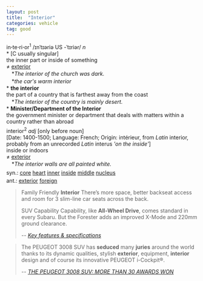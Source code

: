 ```yaml
---
layout: post
title:  "Interior"
categories: vehicle
tag: good
---
```

<DIV style="MARGIN: 0px 0px 5px">in<B>·</B>te<B>·</B>ri<B>·</B>or<SUP>1</SUP> /ɪnˈtɪəriə US -ˈtɪriər/ <I>n</I> <BR>* [C usually singular] <BR>the inner part or inside of something<BR>≠ <A href="{{ site.baseurl }}/exterior"><U>exterior</U></A><BR>　*<I>The interior of the church was dark.</I><BR>　*<I>the car's warm interior</I><BR>* <B>the interior</B><BR>the part of a country that is farthest away from the coast<BR>　*<I>The interior of the country is mainly desert.</I><BR>* <B>Minister/Department of the Interior</B><BR>the government minister or department that deals with matters within a country rather than abroad</DIV>
<DIV style="MARGIN: 0px 0px 5px">interior<SUP>2</SUP> <I>adj</I> [only before noun] <BR>[Date: 1400-1500; Language: French; Origin: intérieur, from <I>Latin</I> interior, probably from an unrecorded <I>Latin</I> interus <I>'on the inside'</I>]<BR>inside or indoors<BR>≠ <A href="{{ site.baseurl }}/exterior"><U>exterior</U></A><BR>　*<I>The interior walls are all painted white.</I></DIV>
<DIV style="MARGIN: 0px 0px 5px">
<DIV style="MARGIN: 4px 0px">syn.: <A href="{{ site.baseurl }}/core"><U>core</U></A> <A href="{{ site.baseurl }}/heart"><U>heart</U></A> <A href="{{ site.baseurl }}/inner"><U>inner</U></A> <A href="{{ site.baseurl }}/inside"><U>inside</U></A> <A href="{{ site.baseurl }}/middle"><U>middle</U></A> <A href="{{ site.baseurl }}/nucleus"><U>nucleus</U></A></DIV>
<DIV style="MARGIN: 4px 0px">ant.: <A href="{{ site.baseurl }}/exterior"><U>exterior</U></A> <A href="{{ site.baseurl }}/foreign"><U>foreign</U></A></DIV></DIV>

> Family Friendly **Interior**
> There’s more space, better backseat access and room for 3 slim-line car seats across the back.
>
> SUV Capability
> Capability, like **All-Wheel Drive**, comes standard in every Subaru. But the Forester adds an improved X-Mode and 220mm ground clearance.
>
> -- <cite>[Key features & specifications](https://www.subaru.co.nz/showroom/forester)<cite>

> The PEUGEOT 3008 SUV has **seduced** many **juries** around the world thanks to its dynamic qualities, stylish **exterior**, equipment, **interior** design and of course its innovative PEUGEOT i-Cockpit®.
>
> -- <cite>[THE PEUGEOT 3008 SUV: MORE THAN 30 AWARDS WON](https://www.peugeot-newzealand.co.nz/new-cars/3008-suv/?utm_source=outbrain&utm_campaign=suv)</cite>
